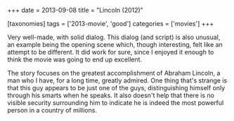 +++
date = 2013-09-08
title = "Lincoln (2012)"

[taxonomies]
tags = ['2013-movie', 'good']
categories = ['movies']
+++

Very well-made, with solid dialog. This dialog (and script) is also
unusual, an example being the opening scene which, though interesting,
felt like an attempt to be different. It did work for sure, since I
enjoyed it enough to think the movie was going to end up excellent.

The story focuses on the greatest accomplishment of Abraham Lincoln, a
man who I have, for a long time, greatly admired. One thing that\'s
strange is that this guy appears to be just one of the guys,
distinguishing himself only through his smarts when he speaks. It also
doesn\'t help that there is no visible security surrounding him to
indicate he is indeed the most powerful person in a country of millions.
